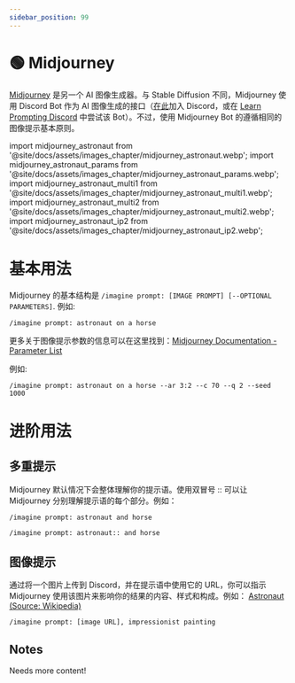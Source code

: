 ```yaml
---
sidebar_position: 99
---
```

# 🟢 Midjourney

[Midjourney](https://www.midjourney.com) 是另一个 AI 图像生成器。与 Stable Diffusion 不同，Midjourney 使用 Discord Bot 作为 AI 图像生成的接口（[在此](https://discord.gg/midjourney)加入 Discord，或在 [Learn Prompting Discord](http://learnprompting.org/discord) 中尝试该 Bot）。不过，使用 Midjourney Bot 的遵循相同的图像提示基本原则。

import midjourney_astronaut from '@site/docs/assets/images_chapter/midjourney_astronaut.webp';
import midjourney_astronaut_params from '@site/docs/assets/images_chapter/midjourney_astronaut_params.webp';
import midjourney_astronaut_multi1 from '@site/docs/assets/images_chapter/midjourney_astronaut_multi1.webp';
import midjourney_astronaut_multi2 from '@site/docs/assets/images_chapter/midjourney_astronaut_multi2.webp';
import midjourney_astronaut_ip2 from '@site/docs/assets/images_chapter/midjourney_astronaut_ip2.webp';


# 基本用法

Midjourney 的基本结构是 `/imagine prompt: [IMAGE PROMPT] [--OPTIONAL PARAMETERS]`. 例如:

```text
/imagine prompt: astronaut on a horse
```

<div style={{textAlign: 'center'}}>
  <LazyLoadImage src={midjourney_astronaut} style={{width: "750px"}} />
</div>

更多关于图像提示参数的信息可以在这里找到：[Midjourney Documentation - Parameter List](https://docs.midjourney.com/docs/parameter-list)

例如:

```text
/imagine prompt: astronaut on a horse --ar 3:2 --c 70 --q 2 --seed 1000 
```

<div style={{textAlign: 'center'}}>
  <LazyLoadImage src={midjourney_astronaut_params} style={{width: "750px"}} />
</div>

# 进阶用法
## 多重提示
Midjourney 默认情况下会整体理解你的提示语。使用双冒号 :: 可以让 Midjourney 分别理解提示语的每个部分。例如：
```text
/imagine prompt: astronaut and horse
```
<div style={{textAlign: 'center'}}>
  <LazyLoadImage src={midjourney_astronaut_multi1} style={{width: "750px"}} />
</div>

```text
/imagine prompt: astronaut:: and horse
```
<div style={{textAlign: 'center'}}>
  <LazyLoadImage src={midjourney_astronaut_multi2} style={{width: "750px"}} />
</div>


## 图像提示
通过将一个图片上传到 Discord，并在提示语中使用它的 URL，你可以指示 Midjourney 使用该图片来影响你的结果的内容、样式和构成。例如：
[Astronaut (Source: Wikipedia)](https://en.wikipedia.org/wiki/Astronaut#/media/File:STS41B-35-1613_-_Bruce_McCandless_II_during_EVA_(Retouched).webp)

```text
/imagine prompt: [image URL], impressionist painting
```
<div style={{textAlign: 'center'}}>
  <LazyLoadImage src={midjourney_astronaut_ip2} style={{width: "750px"}} />
</div>

## Notes

Needs more content!